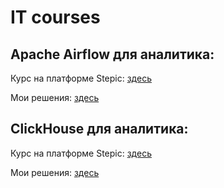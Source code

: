 # IT courses

## Apache Airflow для аналитика: 

Курс на платформе Stepic: [здесь](https://stepik.org/course/99527/syllabus "здесь")


Мои решения: [здесь](https://github.com/Malakhova-Natalya/IT_courses/tree/main/Apache%20Airflow%20для%20аналитика "здесь")

## ClickHouse для аналитика: 

Курс на платформе Stepic: [здесь](https://stepik.org/course/100210/syllabus "здесь")


Мои решения: [здесь](https://github.com/Malakhova-Natalya/IT_courses/tree/main/ClickHouse%20для%20аналитика "здесь")
